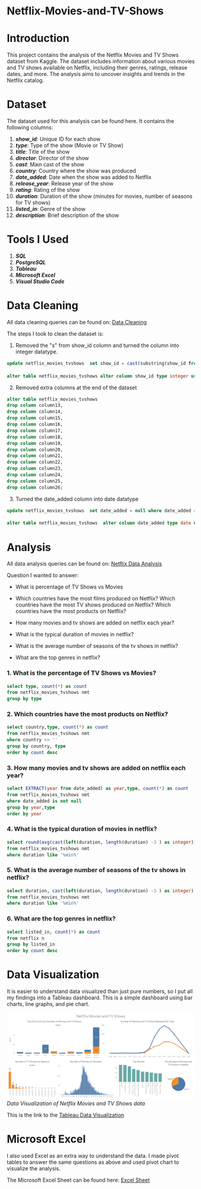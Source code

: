 # Netflix-Movies-and-TV-Shows
 
# Introduction
This project contains the analysis of the Netflix Movies and TV Shows dataset from Kaggle. The dataset includes information about various movies and TV shows available on Netflix, including their genres, ratings, release dates, and more. The analysis aims to uncover insights and trends in the Netflix catalog.


# Dataset
The dataset used for this analysis can be found here. It contains the following columns:

1. ***show_id***: Unique ID for each show
2. ***type***: Type of the show (Movie or TV Show)
3. ***title***: Title of the show
4. ***director***: Director of the show
5. ***cast***: Main cast of the show
6. ***country***: Country where the show was produced
7. ***date_added***: Date when the show was added to Netflix
8. ***release_year***: Release year of the show
9. ***rating***: Rating of the show
10. ***duration***: Duration of the show (minutes for movies, number of seasons for TV shows)
11. ***listed_in***: Genre of the show
12. ***description***: Brief description of the show

# Tools I Used
1. ***SQL***
2. ***PostgreSQL***
3. ***Tableau***
4. ***Microsoft Excel***
5. ***Visual Studio Code***

# Data Cleaning
All data cleaning queries can be found on:
[Data Cleaning](/sql%20scripts/Data%20Cleaning.sql)

The steps I took to clean the dataset is:

1. Removed the "s" from show_id column and turned the column into integer datatype.
```sql
update netflix_movies_tvshows  set show_id = cast(substring(show_id from 2) as integer);

alter table netflix_movies_tvshows alter column show_id type integer using show_id::integer;
```

2. Removed extra columns at the end of the dataset 
```sql
alter table netflix_movies_tvshows 
drop column column13,
drop column column14,
drop column column15,
drop column column16,
drop column column17,
drop column column18,
drop column column19,
drop column column20,
drop column column21,
drop column column22,
drop column column23,
drop column column24,
drop column column25,
drop column column26;
```

3. Turned the date_added column into date datatype
```sql
update netflix_movies_tvshows  set date_added = null where date_added = '';

alter table netflix_movies_tvshows  alter column date_added type date using date_added::date;
```


# Analysis
All data analysis queries can be found on:
[Netflix Data Analysis](/sql%20scripts/Netflix%20Data%20Analysis.sql)

Question I wanted to answer:
 * What is percentage of TV Shows vs Movies 
 * Which countries have the most films produced on Netflix?
		Which countries have the most TV shows produced on Netflix?
		Which countries have the most products on Netflix?

 *  How many movies and tv shows are added on netflix each year?
 * What is the typical duration of movies in netflix?
 * What is the average number of seasons of the tv shows in netflix?
 * What are the top genres in netflix?

### 1. What is the percentage of TV Shows vs Movies?

```sql
select type, count(*) as count
from netflix_movies_tvshows nmt 
group by type
```

### 2. Which countries have the most products on Netflix?
```sql
select country,type, count(*) as count
from netflix_movies_tvshows nmt 
where country <> ''
group by country, type
order by count desc
```

### 3. How many movies and tv shows are added on netflix each year?
```sql
select EXTRACT(year from date_added) as year,type, count(*) as count
from netflix_movies_tvshows nmt 
where date_added is not null 
group by year,type
order by year
```

### 4. What is the typical duration of movies in netflix?
```sql
select round(avg(cast(left(duration, length(duration) -3 ) as integer)),2) as avg_minutes
from netflix_movies_tvshows nmt 
where duration like '%min%'
```

### 5. What is the average number of seasons of the tv shows in netflix?
```sql
select duration, cast(left(duration, length(duration) -3 ) as integer) as minutes
from netflix_movies_tvshows nmt 
where duration like '%min%'
```

### 6. What are the top genres in netflix?
```sql
select listed_in, count(*) as count
from netflix n 
group by listed_in 
order by count desc
```

# Data Visualization
It is easier to understand data visualized than just pure numbers, so I put all my findings into a Tableau dashboard. This is a simple dashboard using bar charts, line graphs, and pie chart.

![Tableau Dashboard Image](/images/netflix%20tableau%20dashboard.png)
*Data Visualization of Netflix Movies and TV Shows data*

This is the link to the [Tableau Data Visualization](https://public.tableau.com/views/NetflixDashboard_17167795961720/Dashboard1?:language=en-US&publish=yes&:sid=&:display_count=n&:origin=viz_share_link)

# Microsoft Excel
I also used Excel as an extra way to understand the data. I made pivot tables to answer the same questions as above and used pivot chart to visualize the analysis.

The Microsoft Excel Sheet can be found here: [Excel Sheet](/Excel/netflix_movies_tvshows.xlsx)